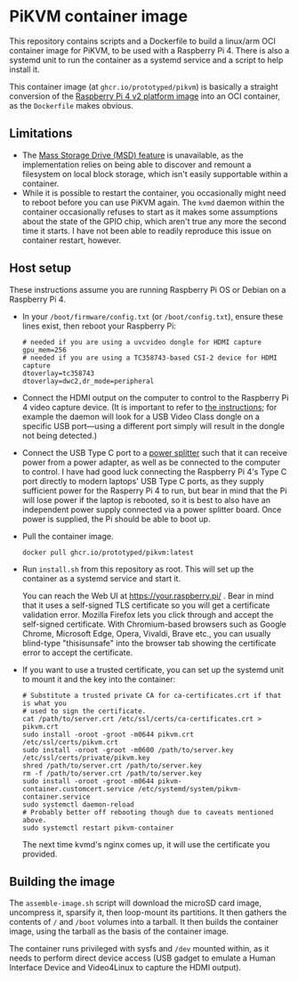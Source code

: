 # PiKVM container image

This repository contains scripts and a Dockerfile to build a linux/arm OCI
container image for PiKVM, to be used with a Raspberry Pi 4. There is also
a systemd unit to run the container as a systemd service and a script to
help install it.

This container image (at `ghcr.io/prototyped/pikvm`) is basically a straight
conversion of the [Raspberry Pi 4 v2 platform image](https://pikvm.org/download/)
into an OCI container, as the `Dockerfile` makes obvious.

## Limitations

- The [Mass Storage Drive (MSD) feature](https://docs.pikvm.org/msd/) is
  unavailable, as the implementation relies on being able to discover and
  remount a filesystem on local block storage, which isn't easily
  supportable within a container.
- While it is possible to restart the container, you occasionally might need to
  reboot before you can use PiKVM again. The `kvmd` daemon within the container
  occasionally refuses to start as it makes some assumptions about the state
  of the GPIO chip, which aren't true any more the second time it starts.
  I have not been able to readily reproduce this issue on container restart,
  however.

## Host setup

These instructions assume you are running Raspberry Pi OS or Debian on a
Raspberry Pi 4.

- In your `/boot/firmware/config.txt` (or `/boot/config.txt`), ensure these
  lines exist, then reboot your Raspberry Pi:
  ```
  # needed if you are using a uvcvideo dongle for HDMI capture
  gpu_mem=256
  # needed if you are using a TC358743-based CSI-2 device for HDMI capture
  dtoverlay=tc358743 
  dtoverlay=dwc2,dr_mode=peripheral
  ```
- Connect the HDMI output on the computer to control to the Raspberry Pi 4
  video capture device. (It is important to refer to [the instructions](https://github.com/pikvm/pikvm#connecting-the-video-capture);
  for example the daemon will look for a USB Video Class dongle on a specific
  USB port—using a different port simply will result in the dongle not being
  detected.)
- Connect the USB Type C port to a [power splitter](https://github.com/pikvm/pikvm#hardware-for-v2)
  such that it can receive power from a power adapter, as well as be connected
  to the computer to control. I have had good luck connecting the Raspberry
  Pi 4's Type C port directly to modern laptops' USB Type C ports, as they
  supply sufficient power for the Rasperry Pi 4 to run, but bear in mind that
  the Pi will lose power if the laptop is rebooted, so it is best to also have
  an independent power supply connected via a power splitter board. Once
  power is supplied, the Pi should be able to boot up.
- Pull the container image.
  ```shell
  docker pull ghcr.io/prototyped/pikvm:latest
  ```
- Run `install.sh` from this repository as root. This will set up the container
  as a systemd service and start it.

  You can reach the Web UI at https://your.raspberry.pi/ . Bear in mind that
  it uses a self-signed TLS certificate so you will get a certificate
  validation error. Mozilla Firefox lets you click through and accept the
  self-signed certificate. With Chromium-based browsers such as Google Chrome,
  Microsoft Edge, Opera, Vivaldi, Brave etc., you can usually blind-type
  "thisisunsafe" into the browser tab showing the certificate error to
  accept the certificate.
- If you want to use a trusted certificate, you can set up the systemd unit
  to mount it and the key into the container:
  ```shell
  # Substitute a trusted private CA for ca-certificates.crt if that is what you
  # used to sign the certificate.
  cat /path/to/server.crt /etc/ssl/certs/ca-certificates.crt > pikvm.crt
  sudo install -oroot -groot -m0644 pikvm.crt /etc/ssl/certs/pikvm.crt
  sudo install -oroot -groot -m0600 /path/to/server.key /etc/ssl/certs/private/pikvm.key
  shred /path/to/server.crt /path/to/server.key
  rm -f /path/to/server.crt /path/to/server.key
  sudo install -oroot -groot -m0644 pikvm-container.customcert.service /etc/systemd/system/pikvm-container.service
  sudo systemctl daemon-reload
  # Probably better off rebooting though due to caveats mentioned above.
  sudo systemctl restart pikvm-container
  ```

  The next time kvmd's nginx comes up, it will use the certificate you provided.

## Building the image

The `assemble-image.sh` script will download the microSD card image, uncompress
it, sparsify it, then loop-mount its partitions. It then gathers the contents of
`/` and `/boot` volumes into a tarball. It then builds the container image,
using the tarball as the basis of the container image.

The container runs privileged with sysfs and `/dev` mounted within, as it needs
to perform direct device access (USB gadget to emulate a Human Interface Device
and Video4Linux to capture the HDMI output).
